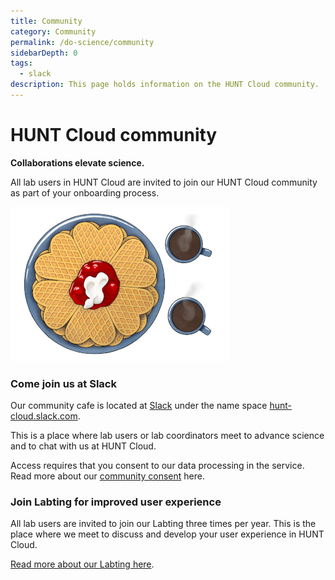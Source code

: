 ```yaml
---
title: Community
category: Community
permalink: /do-science/community
sidebarDepth: 0
tags:
  - slack
description: This page holds information on the HUNT Cloud community.
---
```


# HUNT Cloud community

**Collaborations elevate science.**

All lab users in HUNT Cloud are invited to join our HUNT Cloud community as part of your onboarding process. 

!["Illustration of a plate with waffles and two cups of coffee."](./images/hunt-cloud-waffle.jpg)

### Come join us at Slack 

Our community cafe is located at [Slack](https://slack.com/) under the name space [hunt-cloud.slack.com](hunt-cloud.slack.com).

This is a place where lab users or lab coordinators meet to advance science and to chat with us at HUNT Cloud.

Access requires that you consent to our data processing in the service. Read more about our [community consent](/do-science/community/consent-information/) here.

### Join Labting for improved user experience

All lab users are invited to join our Labting three times per year. This is the place where we meet to discuss and develop your user experience in HUNT Cloud.

[Read more about our Labting here](/do-science/community/labting/#you-should-participate).
